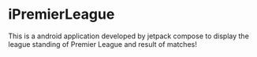 # iPremierLeague
This is a android application developed by jetpack compose to display the league standing of Premier League and result of matches!
